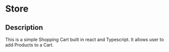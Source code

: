 # Store

## Description
This is a simple Shopping Cart built in react and Typescript. It allows user to add Products to a Cart. 